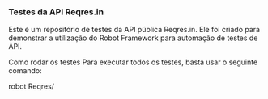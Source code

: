 ### Testes da API Reqres.in

Este é um repositório de testes da API pública Reqres.in. Ele foi criado para demonstrar a utilização do Robot Framework para automação de testes de API.

Como rodar os testes
Para executar todos os testes, basta usar o seguinte comando:

robot Reqres/
